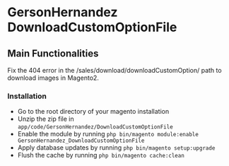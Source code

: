 # GersonHernandez DownloadCustomOptionFile

## Main Functionalities
Fix the 404 error in the /sales/download/downloadCustomOption/ path to download images in Magento2.

### Installation

 - Go to the root directory of your magento installation
 - Unzip the zip file in `app/code/GersonHernandez/DownloadCustomOptionFile`
 - Enable the module by running `php bin/magento module:enable GersonHernandez_DownloadCustomOptionFile`
 - Apply database updates by running `php bin/magento setup:upgrade`
 - Flush the cache by running `php bin/magento cache:clean`